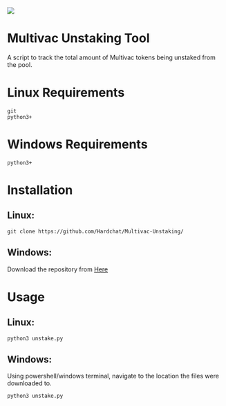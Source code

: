 <img src="https://e.mtv.ac/logo_color.png">

# Multivac Unstaking Tool 

A script to track the total amount of Multivac tokens being unstaked from the pool.

# Linux Requirements
```
git
python3+
```
# Windows Requirements
```
python3+
```
# Installation
## Linux:
```
git clone https://github.com/Hardchat/Multivac-Unstaking/
```
## Windows:
Download the repository from <a href="https://github.com/Hardchat/Multivac-Unstaking/">Here</a>

# Usage
## Linux:
```
python3 unstake.py
```

## Windows:
Using powershell/windows terminal, navigate to the location the files were downloaded to.
```
python3 unstake.py
```
